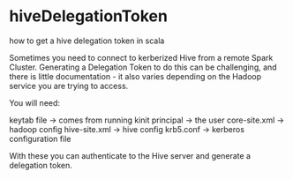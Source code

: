 # hiveDelegationToken
how to get a hive delegation token in scala


Sometimes you need to connect to kerberized Hive from a remote Spark Cluster. Generating a Delegation Token to do this can be challenging, and there is little documentation - it also varies depending on the Hadoop service you are trying to access. 

You will need:

keytab file -> comes from running kinit
principal -> the user
core-site.xml -> hadoop config
hive-site.xml -> hive config
krb5.conf -> kerberos configuration file


With these you can authenticate to the Hive server and generate a delegation token. 
